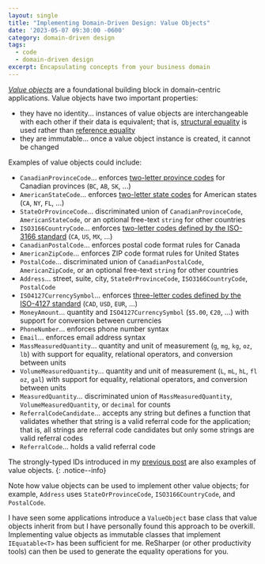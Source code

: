 ```yaml
---
layout: single
title: "Implementing Domain-Driven Design: Value Objects"
date: '2023-05-07 09:30:00 -0600'
category: domain-driven design
tags:
  - code
  - domain-driven design
excerpt: Encapsulating concepts from your business domain
---
```


[*Value objects*](https://martinfowler.com/bliki/ValueObject.html) are a foundational building block in domain-centric applications.  Value objects have two important properties:

- they have no identity...  instances of value objects are interchangeable with each other if their data is equivalent; that is, [structural equality](https://learn.microsoft.com/en-us/dotnet/csharp/programming-guide/statements-expressions-operators/equality-comparisons#value-equality) is used rather than [reference equality](https://learn.microsoft.com/en-us/dotnet/csharp/programming-guide/statements-expressions-operators/equality-comparisons#reference-equality)
- they are immutable...  once a value object instance is created, it cannot be changed

Examples of value objects could include:

- `CanadianProvinceCode`...  enforces [two-letter province codes](https://www.canada.ca/en/revenue-agency/services/tax/businesses/topics/completing-slips-summaries/financial-slips-summaries/return-investment-income-t5/provincial-territorial-codes.html) for Canadian provinces (`BC`, `AB`, `SK`, ...)
- `AmericanStateCode`...  enforces [two-letter state codes](https://www.faa.gov/air_traffic/publications/atpubs/cnt_html/appendix_a.html) for American states (`CA`, `NY`, `FL`, ...)
- `StateOrProvinceCode`...  discriminated union of `CanadianProvinceCode`, `AmericanStateCode`, or an optional free-text `string` for other countries
- `ISO3166CountryCode`...  enforces [two-letter codes defined by the ISO-3166 standard](https://en.wikipedia.org/wiki/List_of_ISO_3166_country_codes) (`CA`, `US`, `MX`, ...)
- `CanadianPostalCode`...  enforces postal code format rules for Canada
- `AmericanZipCode`...  enforces ZIP code format rules for United States
- `PostalCode`...  discriminated union of `CanadianPostalCode`, `AmericanZipCode`, or an optional free-text `string` for other countries
- `Address`...  street, suite, city, `StateOrProvinceCode`, `ISO3166CountryCode`, `PostalCode`
- `ISO4127CurrencySymbol`...  enforces [three-letter codes defined by the ISO-4127 standard](https://www.xe.com/iso4217.php) (`CAD`, `USD`, `EUR`, ...)
- `MoneyAmount`...  quantity and `ISO4127CurrencySymbol` (`$5.00`, `€20`, ...) with support for conversion between currencies
- `PhoneNumber`...  enforces phone number syntax
- `Email`...  enforces email address syntax
- `MassMeasuredQuantity`...  quantity and unit of measurement (`g`, `mg`, `kg`, `oz`, `lb`) with support for equality, relational operators, and conversion between units
- `VolumeMeasuredQuantity`...  quantity and unit of measurement (`L`, `mL`, `hL`, `fl oz`, `gal`) with support for equality, relational operators, and conversion between units
- `MeasuredQuantity`...  discriminated union of `MassMeasuredQuantity`, `VolumeMeasuredQuantity`, or `decimal` for counts
- `ReferralCodeCandidate`...  accepts any string but defines a function that validates whether that string is a valid referral code for the application; that is, all strings are referral code candidates but only some strings are valid referral codes
- `ReferralCode`...  holds a valid referral code

The strongly-typed IDs introduced in my [previous post](2023-04-30-using-strongly-typed-ids-instead-of-primitive-types.md) are also examples of value objects.
{: .notice--info}

Note how value objects can be used to implement other value objects; for example, `Address` uses `StateOrProvinceCode`, `ISO3166CountryCode`, and `PostalCode`.

I have seen some applications introduce a `ValueObject` base class that value objects inherit from but I have personally found this approach to be overkill.  Implementing value objects as immutable classes that implement `IEquatable<T>` has been sufficient for me.  ReSharper (or other productivity tools) can then be used to generate the equality operations for you.
